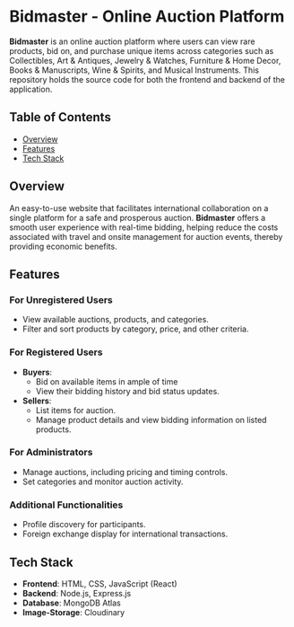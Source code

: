 # Bidmaster - Online Auction Platform

**Bidmaster** is an online auction platform where users can view rare products, bid on, and purchase unique items across categories such as Collectibles, Art & Antiques, Jewelry & Watches, Furniture & Home Decor, Books & Manuscripts, Wine & Spirits, and Musical Instruments. This repository holds the source code for both the frontend and backend of the application.

## Table of Contents
- [Overview](#overview)
- [Features](#features)
- [Tech Stack](#tech-stack)

## Overview

An easy-to-use website that facilitates international collaboration on a single platform for a safe and prosperous auction. **Bidmaster** offers a smooth user experience with real-time bidding, helping reduce the costs associated with travel and onsite management for auction events, thereby providing economic benefits.

## Features

### For Unregistered Users
- View available auctions, products, and categories.
- Filter and sort products by category, price, and other criteria.

### For Registered Users
- **Buyers**:
  - Bid on available items in ample of time
  - View their bidding history and bid status updates.
- **Sellers**:
  - List items for auction.
  - Manage product details and view bidding information on listed products.

### For Administrators
- Manage auctions, including pricing and timing controls.
- Set categories and monitor auction activity.

### Additional Functionalities
- Profile discovery for participants.
- Foreign exchange display for international transactions.

## Tech Stack

- **Frontend**: HTML, CSS, JavaScript (React)
- **Backend**: Node.js, Express.js
- **Database**: MongoDB Atlas
- **Image-Storage**: Cloudinary


